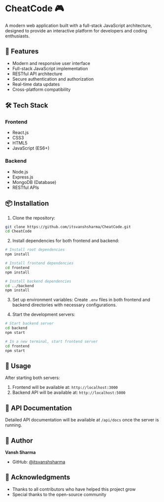# CheatCode 🎮

A modern web application built with a full-stack JavaScript architecture, designed to provide an interactive platform for developers and coding enthusiasts.

## 🚀 Features

- Modern and responsive user interface
- Full-stack JavaScript implementation
- RESTful API architecture
- Secure authentication and authorization
- Real-time data updates
- Cross-platform compatibility

## 🛠️ Tech Stack

### Frontend
- React.js
- CSS3
- HTML5
- JavaScript (ES6+)

### Backend
- Node.js
- Express.js
- MongoDB (Database)
- RESTful APIs

## 📦 Installation

1. Clone the repository:
```bash
git clone https://github.com/itsvanshsharma/CheatCode.git
cd CheatCode
```

2. Install dependencies for both frontend and backend:
```bash
# Install root dependencies
npm install

# Install frontend dependencies
cd frontend
npm install

# Install backend dependencies
cd ../backend
npm install
```

3. Set up environment variables:
Create `.env` files in both frontend and backend directories with necessary configurations.

4. Start the development servers:
```bash
# Start backend server
cd backend
npm start

# In a new terminal, start frontend server
cd frontend
npm start
```

## 🌟 Usage

After starting both servers:
1. Frontend will be available at: `http://localhost:3000`
2. Backend API will be available at: `http://localhost:5000`

## 📝 API Documentation

Detailed API documentation will be available at `/api/docs` once the server is running.

## 👤 Author

**Vansh Sharma**
- GitHub: [@itsvanshsharma](https://github.com/itsvanshsharma)

## 🙏 Acknowledgments

- Thanks to all contributors who have helped this project grow
- Special thanks to the open-source community
